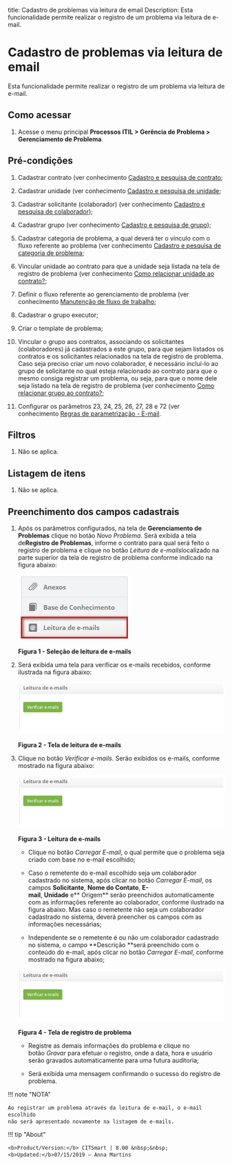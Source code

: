 title: Cadastro de problemas via leitura de email
Description: Esta funcionalidade permite realizar o registro de um problema via
leitura de e-mail.

# Cadastro de problemas via leitura de email

Esta funcionalidade permite realizar o registro de um problema via leitura de
e-mail.

Como acessar
------------

1.  Acesse o menu principal **Processos ITIL > Gerência de Problema >
    Gerenciamento de Problema**.

Pré-condições
-------------

1.  Cadastrar contrato (ver conhecimento [Cadastro e pesquisa de
    contrato]();

2.  Cadastrar unidade (ver conhecimento [Cadastro e pesquisa de
    unidade]();

3.  Cadastrar solicitante (colaborador) (ver conhecimento [Cadastro e pesquisa
    de
    colaborador]());

4.  Cadastrar grupo (ver conhecimento [Cadastro e pesquisa de
    grupo](https://itsm.citsmartcloud.com/citsmart/pages/knowledgeBasePortal/knowledgeBasePortal.load#/knowledge/249));

5.  Cadastrar categoria de problema, a qual deverá ter o vínculo com o fluxo
    referente ao problema (ver conhecimento [Cadastro e pesquisa de categoria de
    problema]();

6.  Vincular unidade ao contrato para que a unidade seja listada na tela de
    registro de problema (ver conhecimento [Como relacionar unidade ao
    contrato?]();

7.  Definir o fluxo referente ao gerenciamento de problema (ver
    conhecimento [Manutenção de fluxo de
    trabalho]();

8.  Cadastrar o grupo executor;

9.  Criar o template de problema;

10. Vincular o grupo aos contratos, associando os solicitantes (colaboradores)
    já cadastrados a este grupo, para que sejam listados os contratos e os
    solicitantes relacionados na tela de registro de problema. Caso seja preciso
    criar um novo colaborador, é necessário incluí-lo ao grupo de solicitante no
    qual esteja relacionado ao contrato para que o mesmo consiga registrar um
    problema, ou seja, para que o nome dele seja listado na tela de registro de
    problema (ver conhecimento [Como relacionar grupo ao
    contrato?]();

11. Configurar os parâmetros 23, 24, 25, 26, 27, 28 e 72 (ver
    conhecimento [Regras de parametrização -
    E-mail]().

Filtros
-------

1.  Não se aplica.

Listagem de itens
-----------------

1.  Não se aplica.

Preenchimento dos campos cadastrais
-----------------------------------

1.  Após os parâmetros configurados, na tela de **Gerenciamento de
    Problemas** clique no botão *Novo Problema*. Será exibida a tela
    de**Registro de Problemas**, informe o contrato para qual será feito o
    registro de problema e clique no botão *Leitura de e-mails*localizado na
    parte superior da tela de registro de problema conforme indicado na figura
    abaixo:

     ![Criar](images/email-1.png)

     **Figura 1 - Seleção de leitura de e-mails**

1.  Será exibida uma tela para verificar os e-mails recebidos, conforme
    ilustrada na figura abaixo:

    ![Criar](images/email-2.png)

    **Figura 2 - Tela de leitura de e-mails**

1.  Clique no botão *Verificar e-mails*. Serão exibidos os e-mails, conforme
    mostrado na figura abaixo:

    ![Criar](images/email-2.png)

    **Figura 3 - Leitura de e-mails**

    -  Clique no botão *Carregar E-mail*, o qual permite que o problema seja criado
    com base no e-mail escolhido;

    -  Caso o remetente do e-mail escolhido seja um colaborador cadastrado no
    sistema, após clicar no botão *Carregar E-mail*, os
    campos **Solicitante**, **Nome do
    Contato**, **E-mail**, **Unidade** e** Origem** serão preenchidos
    automaticamente com as informações referente ao colaborador, conforme
    ilustrado na figura abaixo. Mas caso o remetente não seja um colaborador
    cadastrado no sistema, deverá preencher os campos com as informações
    necessárias;

    -  Independente se o remetente é ou não um colaborador cadastrado no sistema, o
    campo **Descrição **será preenchido com o conteúdo do e-mail, após clicar no
    botão *Carregar E-mail*, conforme mostrado na figura abaixo;

    ![Criar](images/email-2.png)

    **Figura 4 - Tela de registro de problema**

    -  Registre as demais informações do problema e clique no botão *Gravar* para
    efetuar o registro, onde a data, hora e usuário serão gravados
    automaticamente para uma futura auditoria;

    -  Será exibida uma mensagem confirmando o sucesso do registro de problema.

!!! note "NOTA"

    Ao registrar um problema através da leitura de e-mail, o e-mail escolhido
    não será apresentado novamente na listagem de e-mails.


!!! tip "About"

    <b>Product/Version:</b> CITSmart | 8.00 &nbsp;&nbsp;
    <b>Updated:</b>07/15/2019 – Anna Martins
